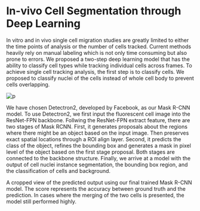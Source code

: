 # In-vivo Cell Segmentation through Deep Learning
In vitro and in vivo single cell migration studies are greatly limited to either the time points of analysis or the number of cells tracked. Current methods heavily rely on manual labeling which is not only time consuming but also prone to errors. We proposed a two-step deep learning model that has the ability to classify cell types while tracking individual cells across frames. To achieve single cell tracking analysis, the first step is to classify cells. We proposed to classify nuclei of the cells instead of whole cell body to prevent cells overlapping.

![p](https://user-images.githubusercontent.com/61369941/166639641-8c8bccfb-c372-403e-8a82-46960917b1ea.png)

We have chosen Detectron2, developed by Facebook, as our Mask R-CNN model. To use Detectron2, we first input the fluorescent cell image into the ResNet-FPN backbone. Follwing the ResNet-FPN extract feature, there are two stages of Mask RCNN. First, it generates proposals about the regions where there might be an object based on the input image. Then preserves exact spatial locations through a ROI align layer. Second, it predicts the class of the object, refines the bounding box and generates a mask in pixel level of the object based on the first stage proposal. Both stages are connected to the backbone structure. Finally, we arrive at a model with the output of cell nuclei instance segmentation, the bounding box region, and the classification of cells and background. 


A cropped view of the predicted output using our final trained Mask R-CNN model. The score represents the accuracy between ground truth and the prediction. In cases where the merging of the two cells is presented, the model still performed highly.
